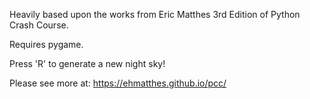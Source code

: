 Heavily based upon the works from Eric Matthes 3rd Edition of Python Crash Course.

Requires pygame.

Press 'R' to generate a new night sky!

Please see more at: https://ehmatthes.github.io/pcc/
